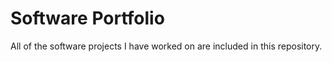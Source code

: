 # Software Portfolio

All of the software projects I have worked on are included in this repository.
